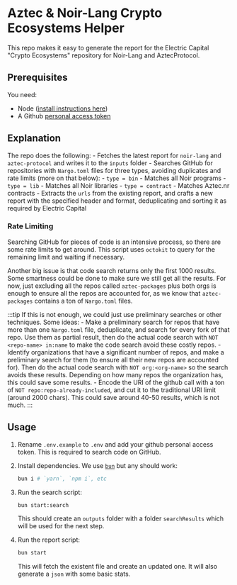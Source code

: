 # Aztec & Noir-Lang Crypto Ecosystems Helper

This repo makes it easy to generate the report for the Electric Capital "Crypto Ecosystems" repository for Noir-Lang and AztecProtocol.

## Prerequisites

You need:

- Node ([install instructions here](https://github.com/nvm-sh/nvm/blob/master/README.md#install--update-script))
- A Github [personal access token](https://docs.github.com/en/authentication/keeping-your-account-and-data-secure/managing-your-personal-access-tokens)

## Explanation

The repo does the following:
    - Fetches the latest report for `noir-lang` and `aztec-protocol` and writes it to the `inputs` folder
    - Searches GitHub for repositories with `Nargo.toml` files for three types, avoiding duplicates and rate limits (more on that below):
      - `type = bin` - Matches all Noir programs
      - `type = lib` - Matches all Noir libraries
      - `type = contract` - Matches Aztec.nr contracts
    - Extracts the `urls` from the existing report, and crafts a new report with the specified header and format, deduplicating and sorting it as required by Electric Capital

### Rate Limiting

Searching GitHub for pieces of code is an intensive process, so there are some rate limits to get around. This script uses `octokit` to query for the remaining limit and waiting if necessary.

Another big issue is that code search returns only the first 1000 results. Some smartness could be done to make sure we still get all the results. For now, just excluding all the repos called `aztec-packages` plus both orgs is enough to ensure all the repos are accounted for, as we know that `aztec-packages` contains a ton of `Nargo.toml` files.

:::tip
If this is not enough, we could just use preliminary searches or other techniques. Some ideas:
    - Make a preliminary search for repos that have more than one `Nargo.toml` file, deduplicate, and search for every fork of that repo. Use them as partial result, then do the actual code search with `NOT <repo-name> in:name` to make the code search avoid these costly repos.
    - Identify organizations that have a significant number of repos, and make a preliminary search for them (to ensure all their new repos are accounted for). Then do the actual code search with `NOT org:<org-name>` so the search avoids these results. Depending on how many repos the organization has, this could save some results.
    - Encode the URI of the github call with a ton of `NOT repo:repo-already-included`, and cut it to the traditional URI limit (around 2000 chars). This could save around 40-50 results, which is not much.
:::

## Usage

1. Rename `.env.example` to `.env` and add your github personal access token. This is required to search code on GitHub.

2. Install dependencies. We use [`bun`](https://bun.sh/) but any should work:

    ```bash
    bun i # `yarn`, `npm i`, etc
    ```

3. Run the search script:

    ```bash
    bun start:search
    ```

    This should create an `outputs` folder with a folder `searchResults` which will be used for the next step.

4. Run the report script:

    ```bash
    bun start
    ```

    This will fetch the existent file and create an updated one. It will also generate a `json` with some basic stats.
